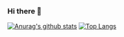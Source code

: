 ### Hi there 👋

<!--
**Josephpaz/Josephpaz** is a ✨ _special_ ✨ repository because its `README.md` (this file) appears on your GitHub profile.

Here are some ideas to get you started:

- 🔭 I’m currently working on ...
- 🌱 I’m currently learning ...
- 👯 I’m looking to collaborate on ...
- 🤔 I’m looking for help with ...
- 💬 Ask me about ...
- 📫 How to reach me: ...
- 😄 Pronouns: ...
- ⚡ Fun fact: ...
-->

[![Anurag's github stats](https://github-readme-stats.vercel.app/api?username=JosephPaz&show_icons=true&&title_color=41b883&icon_color=41b883&text_color=273849&bg_color=fff)](https://github.com/anuraghazra/github-readme-stats)  [![Top Langs](https://github-readme-stats.vercel.app/api/top-langs/?username=Josephpaz&&show_icons=true&&title_color=41b883&icon_color=41b883&text_color=273849&bg_color=fff)](https://github.com/anuraghazra/github-readme-stats)
